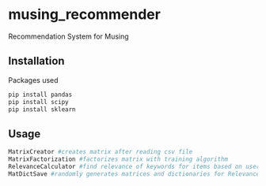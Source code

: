 # musing_recommender
Recommendation System for Musing

## Installation

Packages used

```bash
pip install pandas
pip install scipy
pip install sklearn
```

## Usage

```python
MatrixCreator #creates matrix after reading csv file
MatrixFactorization #factorizes matrix with training algorithm
RelevanceCalculator #find relevance of keywords for items based on users
MatDictSave #randomly generates matrices and dictionaries for RelevanceCalculator
```
